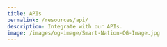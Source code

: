 ```yaml
---
title: APIs
permalink: /resources/api/
description: Integrate with our APIs.
image: /images/og-image/Smart-Nation-OG-Image.jpg
---
```

